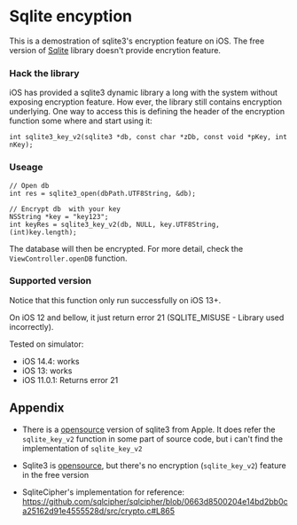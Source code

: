 # Sqlite encyption 
This is a demostration of sqlite3's encryption feature on iOS. The free version of [Sqlite](https://www.sqlite.org/download.html) library doesn't provide encrytion feature. 

### Hack the library
iOS has provided a sqlite3 dynamic library a long with the system without exposing encryption feature. How ever, the library still contains encryption underlying. One way to access this is defining the header of the encryption function some where and start using it:

```
int sqlite3_key_v2(sqlite3 *db, const char *zDb, const void *pKey, int nKey);
```


### Useage
```
// Open db
int res = sqlite3_open(dbPath.UTF8String, &db);

// Encrypt db  with your key
NSString *key = "key123";
int keyRes = sqlite3_key_v2(db, NULL, key.UTF8String, (int)key.length);
```

The database will then be encrypted. For more detail, check the `ViewController.openDB` function.

### Supported version
Notice that this function only  run successfully on iOS 13+.

On iOS 12 and bellow, it just return error 21 (SQLITE_MISUSE - Library used incorrectly).

Tested on simulator:
- iOS 14.4: works
- iOS 13: works
- iOS 11.0.1: Returns error 21

## Appendix
- There is a [opensource](https://opensource.apple.com/source/apache_mod_php/apache_mod_php-131/php/ext/sqlite3/libsqlite/sqlite3.c.auto.html) version of sqlite3 from Apple. It does refer the `sqlite_key_v2` function in some part of source code, but i can't find the implementation of `sqlite_key_v2`

- Sqlite3 is [opensource](https://sqlite.org/src/doc/trunk/README.md), but there's no encryption (`sqlite_key_v2`) feature in the free version

- SqliteCipher's implementation for reference: https://github.com/sqlcipher/sqlcipher/blob/0663d8500204e14bd2bb0ca25162d91e4555528d/src/crypto.c#L865
